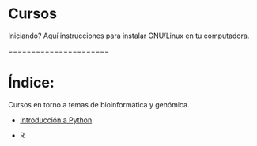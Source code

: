 Cursos
======================

Iniciando? Aquí instrucciones para instalar GNU/Linux en tu computadora.

======================

# Índice:

Cursos en torno a temas de bioinformática y genómica.

- [Introducción a Python](Python).

- R
